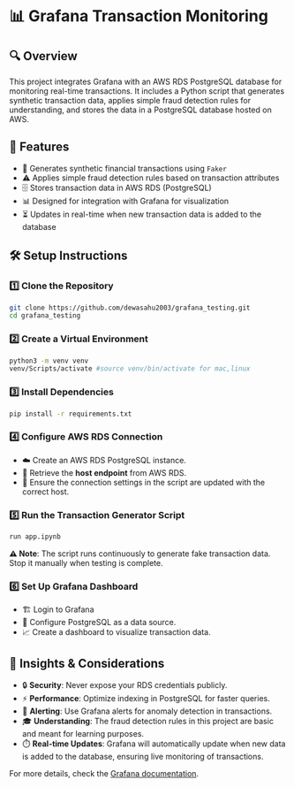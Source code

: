 # 📊 Grafana Transaction Monitoring

## 🔍 Overview

This project integrates Grafana with an AWS RDS PostgreSQL database for monitoring real-time transactions. It includes a Python script that generates synthetic transaction data, applies simple fraud detection rules for understanding, and stores the data in a PostgreSQL database hosted on AWS.

## 🚀 Features

- 🔄 Generates synthetic financial transactions using `Faker`
- ⚠️ Applies simple fraud detection rules based on transaction attributes
- 🗄️ Stores transaction data in AWS RDS (PostgreSQL)
- 📊 Designed for integration with Grafana for visualization
- ⏳ Updates in real-time when new transaction data is added to the database

## 🛠️ Setup Instructions

### 1️⃣ Clone the Repository

```bash
git clone https://github.com/dewasahu2003/grafana_testing.git
cd grafana_testing
```

### 2️⃣ Create a Virtual Environment

```bash
python3 -m venv venv
venv/Scripts/activate #source venv/bin/activate for mac,linux
```

### 3️⃣ Install Dependencies

```bash
pip install -r requirements.txt
```

### 4️⃣ Configure AWS RDS Connection

- ☁️ Create an AWS RDS PostgreSQL instance.
- 🔑 Retrieve the **host endpoint** from AWS RDS.
- 📝 Ensure the connection settings in the script are updated with the correct host.

### 5️⃣ Run the Transaction Generator Script

```bash
run app.ipynb
```

**⚠️ Note**: The script runs continuously to generate fake transaction data. Stop it manually when testing is complete.

### 6️⃣ Set Up Grafana Dashboard

- 🏗️ Login to Grafana
- 🔗 Configure PostgreSQL as a data source.
- 📈 Create a dashboard to visualize transaction data.

## 🔎 Insights & Considerations

- 🔒 **Security**: Never expose your RDS credentials publicly.
- ⚡ **Performance**: Optimize indexing in PostgreSQL for faster queries.
- 🔔 **Alerting**: Use Grafana alerts for anomaly detection in transactions.
- 🎓 **Understanding**: The fraud detection rules in this project are basic and meant for learning purposes.
- ⏱️ **Real-time Updates**: Grafana will automatically update when new data is added to the database, ensuring live monitoring of transactions.

For more details, check the [Grafana documentation](https://grafana.com/docs/).

